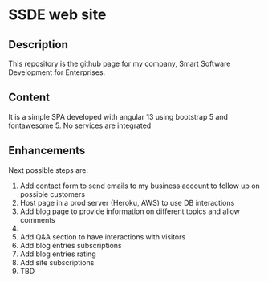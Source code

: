 # SSDE web site

## Description

This repository is the github page for my company, Smart Software Development for Enterprises.

## Content

It is a simple SPA developed with angular 13 using bootstrap 5 and fontawesome 5. No services are integrated

## Enhancements
Next possible steps are: <br>
<ol>
  <li> Add contact form to send emails to my business account to follow up on possible customers </li>
  <li> Host page in a prod server (Heroku, AWS) to use DB interactions </li>
  <li> Add blog page to provide information on different topics and allow comments <li>
  <li> Add Q&A section to have interactions with visitors </li>
  <li> Add blog entries subscriptions </li>
  <li> Add blog entries rating </li>
  <li> Add site subscriptions </li>
  <li> TBD </li>
</ol>
